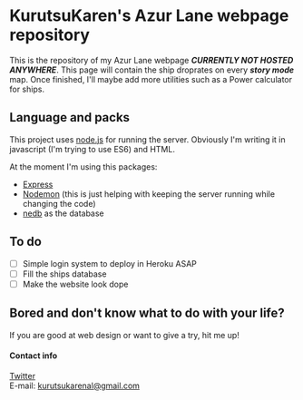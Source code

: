 # KurutsuKaren's Azur Lane webpage repository

This is the repository of my Azur Lane webpage ***CURRENTLY NOT HOSTED ANYWHERE***. This page will contain the ship droprates on every ***story mode*** map. Once finished, I'll maybe add more utilities such as a Power calculator for ships.

## Language and packs

This project uses [node.js](https://nodejs.org) for running the server. Obviously I'm writing it in javascript (I'm trying to use ES6) and HTML.

At the moment I'm using this packages:
- [Express](https://expressjs.com)
- [Nodemon](https://www.npmjs.com/package/nodemon) (this is just helping with keeping the server running while changing the code)
- [nedb](https://github.com/louischatriot/nedb) as the database

## To do

- [ ] Simple login system to deploy in Heroku ASAP
- [ ] Fill the ships database
- [ ] Make the website look dope

## Bored and don't know what to do with your life?

If you are good at web design or want to give a try, hit me up!

#### Contact info

[Twitter](https://twitter.com/josufh_) <br />
E-mail: kurutsukarenal@gmail.com
